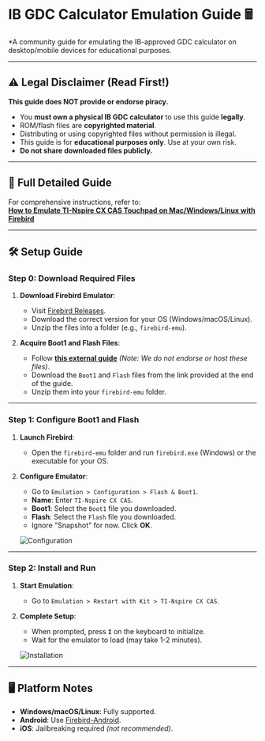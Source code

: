 # IB GDC Calculator Emulation Guide 🖩

*A community guide for emulating the IB-approved GDC calculator on desktop/mobile devices for educational purposes.  

---

## ⚠️ Legal Disclaimer (Read First!)

**This guide does NOT provide or endorse piracy.**  
- You **must own a physical IB GDC calculator** to use this guide **legally**.  
- ROM/flash files are **copyrighted material**.
- Distributing or using copyrighted files without permission is illegal.  
- This guide is for **educational purposes only**. Use at your own risk.
- **Do not share downloaded files publicly.**  

---

## 🔗 Full Detailed Guide
For comprehensive instructions, refer to:  
**[How to Emulate TI-Nspire CX CAS Touchpad on Mac/Windows/Linux with Firebird](https://www.intereseducation.com/resources/how-to-emulate-ti-nspire-cx-cas-touchpad-on-mac-windows-linux-with-firebird/)** 

---

## 🛠️ Setup Guide

### Step 0: Download Required Files
1. **Download Firebird Emulator**:  
   - Visit [Firebird Releases](https://github.com/nspire-emus/firebird/releases/latest).  
   - Download the correct version for your OS (Windows/macOS/Linux).  
   - Unzip the files into a folder (e.g., `firebird-emu`).   

2. **Acquire Boot1 and Flash Files**:  
   - Follow **[this external guide](https://www.intereseducation.com/resources/how-to-emulate-ti-nspire-cx-cas-touchpad-on-mac-windows-linux-with-firebird/)** *(Note: We do not endorse or host these files)*.  
   - Download the `Boot1` and `Flash` files from the link provided at the end of the guide.  
   - Unzip them into your `firebird-emu` folder.  

---

### Step 1: Configure Boot1 and Flash
1. **Launch Firebird**:  
   - Open the `firebird-emu` folder and run `firebird.exe` (Windows) or the executable for your OS.  

2. **Configure Emulator**:  
   - Go to `Emulation > Configuration > Flash & Boot1`.  
   - **Name**: Enter `TI-Nspire CX CAS`.  
   - **Boot1**: Select the `Boot1` file you downloaded.  
   - **Flash**: Select the `Flash` file you downloaded.  
   - Ignore "Snapshot" for now. Click **OK**.  

   ![Configuration](assets/img/step1-configure.png)  

---

### Step 2: Install and Run
1. **Start Emulation**:  
   - Go to `Emulation > Restart with Kit > TI-Nspire CX CAS`.  

2. **Complete Setup**:  
   - When prompted, press **`I`** on the keyboard to initialize.  
   - Wait for the emulator to load (may take 1-2 minutes).  

   ![Installation](assets/img/step2-install.png)  

---

## 🖥️ Platform Notes
- **Windows/macOS/Linux**: Fully supported.  
- **Android**: Use [Firebird-Android](https://github.com/nspire-emus/firebird-android).  
- **iOS**: Jailbreaking required *(not recommended)*.  
